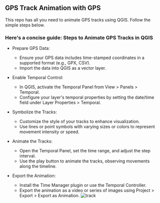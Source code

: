 ## GPS Track Animation with GPS


This repo has all you need to animate GPS tracks using QGIS. Follow the simple steps below.


### Here's a concise guide: Steps to Animate GPS Tracks in QGIS

- Prepare GPS Data:
    - Ensure your GPS data includes time-stamped coordinates in a supported format (e.g., GPX, CSV).
    - Import the data into QGIS as a vector layer.

- Enable Temporal Control:
    - In QGIS, activate the Temporal Panel from View > Panels > Temporal.
    - Configure your layer's temporal properties by setting the date/time field under Layer Properties > Temporal.

- Symbolize the Tracks:
    - Customize the style of your tracks to enhance visualization. 
    - Use lines or point symbols with varying sizes or colors to represent movement intensity or speed.

- Animate the Tracks:
    - Open the Temporal Panel, set the time range, and adjust the step interval.
    - Use the play button to animate the tracks, observing movements along the timeline.
      
- Export the Animation:
    - Install the Time Manager plugin or use the Temporal Controller.
    - Export the animation as a video or series of images using Project > Export > Export as Animation.
![track](https://github.com/martinsbuchi2/GPS-tracking-with-QGIS/blob/main/bikeTrack.gif)
